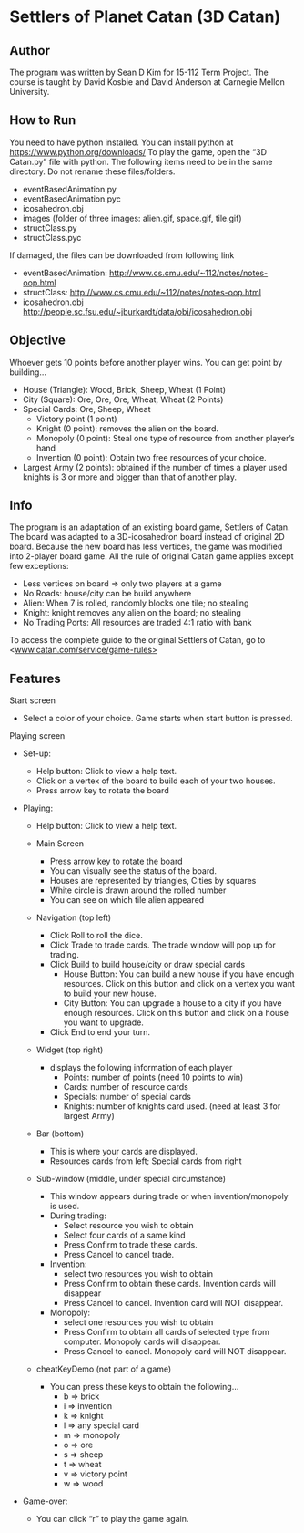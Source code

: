 # Settlers of Planet Catan (3D Catan)

## Author
The program was written by Sean D Kim for 15-112 Term Project. The course is taught by David Kosbie and David Anderson at Carnegie Mellon University. 

## How to Run
You need to have python installed. You can install python at <https://www.python.org/downloads/>
To play the game, open the “3D Catan.py” file with python. The following items need to be in the same directory. Do not rename these files/folders. 
* eventBasedAnimation.py
* eventBasedAnimation.pyc
* icosahedron.obj
* images (folder of three images: alien.gif, space.gif, tile.gif)
* structClass.py
* structClass.pyc

If damaged, the files can be downloaded from following link 
* eventBasedAnimation: <http://www.cs.cmu.edu/~112/notes/notes-oop.html>
* structClass: <http://www.cs.cmu.edu/~112/notes/notes-oop.html>
* icosahedron.obj <http://people.sc.fsu.edu/~jburkardt/data/obj/icosahedron.obj>

## Objective
Whoever gets 10 points before another player wins. You can get point by building…

* House (Triangle): Wood, Brick, Sheep, Wheat (1 Point)
* City (Square): Ore, Ore, Ore, Wheat, Wheat (2 Points)
* Special Cards: Ore, Sheep, Wheat 
	* Victory point (1 point)
	* Knight (0 point): removes the alien on the board. 
	* Monopoly (0 point): Steal one type of resource from another player’s hand
	* Invention (0 point): Obtain two free resources of your choice. 
* Largest Army (2 points): obtained if the number of times a player used knights is 3 or more and bigger than that of another play. 


## Info
The program is an adaptation of an existing board game, Settlers of Catan. The board was adapted to a 3D-icosahedron board instead of original 2D board. Because the new board has less vertices, the game was modified into 2-player board game. All the rule of original Catan game applies except few exceptions:

* Less vertices on board => only two players at a game
* No Roads: house/city can be build anywhere
* Alien: When 7 is rolled, randomly blocks one tile; no stealing
* Knight: knight removes any alien on the board; no stealing
* No Trading Ports: All resources are traded 4:1 ratio with bank

To access the complete guide to the original Settlers of Catan,
go to <www.catan.com/service/game-rules>


## Features 
Start screen
* Select a color of your choice. Game starts when start button is pressed. 

Playing screen
* Set-up:
	* Help button: Click to view a help text. 
	* Click on a vertex of the board to build each of your two houses. 
	* Press arrow key to rotate the board
* Playing: 
	* Help button: Click to view a help text. 
	* Main Screen
		* Press arrow key to rotate the board
		* You can visually see the status of the board. 
		* Houses are represented by triangles, Cities by squares
		* White circle is drawn around the rolled number
		* You can see on which tile alien appeared
	* Navigation (top left)
		* Click Roll to roll the dice. 
		* Click Trade to trade cards. The trade window will pop up for trading. 
		* Click Build to build house/city or draw special cards
			* House Button: You can build a new house if you have enough 				resources. Click on this button and click on a vertex you want to 				build your new house. 
			* City Button: You can upgrade a house to a city if you have enough 				resources. Click on this button and click on a house you want to 				upgrade. 
		* Click End to end your turn. 

	* Widget (top right)
		* displays the following information of each player
			* Points: number of points (need 10 points to win)
			* Cards: number of resource cards
			* Specials: number of special cards
			* Knights: number of knights card used. (need at least 3 for largest Army)

	* Bar (bottom)
		* This is where your cards are displayed. 
		* Resources cards from left; Special cards from right

	* Sub-window (middle, under special circumstance)
		* This window appears during trade or when invention/monopoly is used. 
		* During trading:
			* Select resource you wish to obtain
			* Select four cards of a same kind
			* Press Confirm to trade these cards. 
			* Press Cancel to cancel trade. 
		- Invention:
			* select two resources you wish to obtain
			* Press Confirm to obtain these cards. Invention cards will disappear
			* Press Cancel to cancel. Invention card will NOT disappear. 
		* Monopoly:
			* select one resources you wish to obtain
			* Press Confirm to obtain all cards of selected type from computer. 				Monopoly cards will disappear. 
			* Press Cancel to cancel. Monopoly card will NOT disappear. 
	
	* cheatKeyDemo (not part of a game)
		* You can press these keys to obtain the following…
			* b => brick
			* i => invention
			* k => knight
			* l => any special card
			* m => monopoly
			* o => ore
			* s => sheep
			* t => wheat
			* v => victory point
			* w => wood
			

* Game-over: 
	* You can click “r” to play the game again. 



